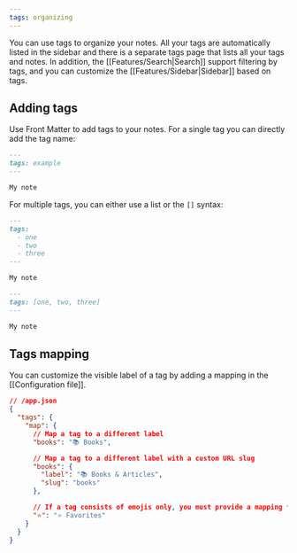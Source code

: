 ```yaml
---
tags: organizing
---
```


You can use tags to organize your notes. All your tags are automatically listed in the sidebar and there is a separate tags page that lists all your tags and notes. In addition, the [[Features/Search|Search]] support filtering by tags, and you can customize the [[Features/Sidebar|Sidebar]] based on tags.

## Adding tags

Use Front Matter to add tags to your notes. For a single tag you can directly add the tag name:

```markdown
---
tags: example
---

My note
```

For multiple tags, you can either use a list or the `[]` syntax:

```markdown
---
tags:
  - one
  - two
  - three
---

My note
```

```markdown
---
tags: [one, two, three]
---

My note
```

## Tags mapping

You can customize the visible label of a tag by adding a mapping in the [[Configuration file]].

```json
// /app.json
{
  "tags": {
    "map": {
      // Map a tag to a different label
      "books": "📚 Books",

      // Map a tag to a different label with a custom URL slug
      "books": {
        "label": "📚 Books & Articles",
        "slug": "books"
      },

      // If a tag consists of emojis only, you must provide a mapping for it.
      "⭐": "⭐ Favorites"
    }
  }
}
```
